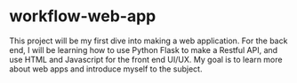 # workflow-web-app
This project will be my first dive into making a web application. For the back end, I will be learning how to use Python Flask to make a Restful API, and use HTML and Javascript for the front end UI/UX. My goal is to learn more about web apps and introduce myself to the subject.
